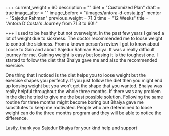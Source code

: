 +++
current_weight = 60
description = ""
diet = "Customized Plan"
draft = true
image_after = ""
image_before = "/images/antora-d-costa.jpg"
mentor = "Sajedur Rahman"
previous_weight = 71.3
time = "12 Weeks"
title = "Antora D'Costa's Journey from 71.3 to 60!!"

+++
I used to be healthy but not overweight. In the past few years I gained a lot of weight due to sickness. The doctor recommended me to loose weight to control the sickness. From a known person’s review I got to know about Loose to Gain and about Sajedur Rahman Bhaiya. It was a really difficult journey for me. Gaining weight is easy but loosing it is the toughest one. I started to follow the diet that Bhaiya gave me and also the recommended exercise.

One thing that I noticed is the diet helps you to loose weight but the exercise shapes you perfectly. If you just follow the diet then you might end up loosing weight but you won’t get the shape that you wanted. Bhaiya was really helpful throughout the whole three months. If there was any problem in the diet he tried to give me the best possible solution. Following the same routine for three months might become boring but Bhaiya gave me substitutes to keep me motivated. People who are determined to loose weight can do the three months program and they will be able to notice the difference.

Lastly, thank you Sajedur Bhaiya for your kind help and support